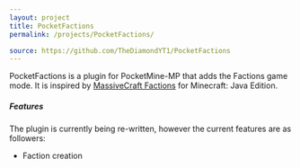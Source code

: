 ```yaml
---
layout: project
title: PocketFactions
permalink: /projects/PocketFactions/

source: https://github.com/TheDiamondYT1/PocketFactions
---
```

PocketFactions is a plugin for PocketMine-MP that adds the Factions game mode. It is inspired by [MassiveCraft Factions](http://massivecraft.com/factions) for Minecraft: Java Edition.
<br>
##### Features
The plugin is currently being re-written, however the current features are as followers:

* Faction creation
